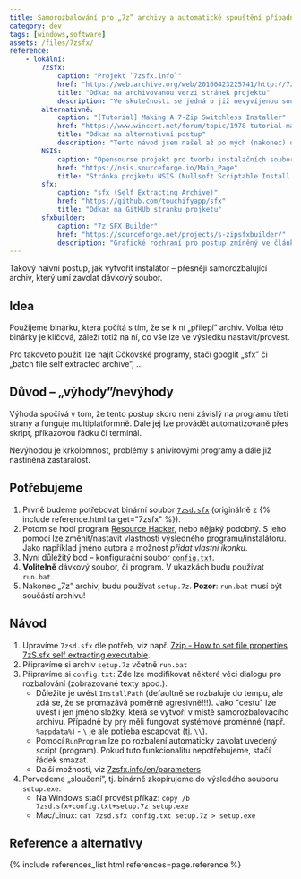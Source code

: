 ```yaml
---
title: Samorozbalování pro „7z” archivy a automatické spouštění případného scriptu (programu)
category: dev
tags: [windows,software]
assets: /files/7zsfx/
reference:
    - lokální:
        7zsfx:
            caption: "Projekt `7zsfx.info`"
            href: "https://web.archive.org/web/20160423225741/http://7zsfx.info/en/"
            title: "Odkaz na archivovanou verzi stránek projektu"
            description: "Ve skutečnosti se jedná o již nevyvíjenou součást balíčku *7-Zip Extra* (tedy projektu/programu [7-Zip](https://www.7-zip.org/)). Program lze stáhnou [z archivu](https://web.archive.org/web/20160311162325/http://7zsfx.info/files/7zsd_160_2712.7z)."
        alternativně:
            caption: "[Tutorial] Making A 7-Zip Switchless Installer"
            href: "https://www.wincert.net/forum/topic/1978-tutorial-making-a-7-zip-switchless-installer/"
            title: "Odkaz na alternativní postup"
            description: "Tento návod jsem našel až po mých (nakonec) úspěšných pokusech. Nezkoušel jsem."
        NSIS:
            caption: "Opensourse projekt pro tvorbu instalačních souborů"
            href: "https://nsis.sourceforge.io/Main_Page"
            title: "Stránka projketu NSIS (Nullsoft Scriptable Install System)"
        sfx:
            caption: "sfx (Self Extracting Archive)"
            href: "https://github.com/touchifyapp/sfx"
            title: "Odkaz na GitHUb stránku projketu"
        sfxbuilder:
            caption: "7z SFX Builder"
            href: "https://sourceforge.net/projects/s-zipsfxbuilder/"
            description: "Grafické rozhraní pro postup zmíněný ve článku"
---
```


Takový naivní postup, jak vytvořit instalátor – přesněji samorozbalující archiv, který umí zavolat dávkový soubor.

<!--more-->

## Idea
Použijeme binárku, která počítá s tím, že se k ní „přilepí” archiv. Volba této binárky je klíčová, záleží totiž na ní, co vše lze ve výsledku nastavit/provést.

Pro takovéto použití lze najít Cčkovské programy, stačí googlit „sfx” či „batch file self extracted archive”, …

## Důvod – „výhody”/nevýhody
Výhoda spočívá v tom, že tento postup skoro není závislý na programu třetí strany a funguje multiplatformně. Dále jej lze provádět automatizovaně přes skript, příkazovou řádku či terminál.

Nevýhodou je krkolomnost, problémy s anivirovými programy a dále již nastíněná zastaralost.

## Potřebujeme
1. Prvně budeme potřebovat binární soubor [`7zsd.sfx`]({{page.assets}}7zsd.sfx) (originálně z {% include reference.html target="7zsfx" %}).
1. Potom se hodí program [Resource Hacker](http://www.angusj.com/resourcehacker/), nebo nějaký podobný. S jeho pomocí lze změnit/nastavit vlastnosti výsledného programu/instalátoru. Jako například jméno autora a možnost *přidat vlastní ikonku*.
1. Nyní důležitý bod – konfigurační soubor [`config.txt`]({{page.assets}}config.txt).
1. **Volitelně** dávkový soubor, či program. V ukázkách budu používat `run.bat`.
1. Nakonec „7z” archiv, budu používat `setup.7z`. **Pozor**: `run.bat` musí být součástí archivu!

## Návod
1. Upravíme `7zsd.sfx` dle potřeb, viz např. [7zip - How to set file properties 7zS.sfx self extracting executable](https://stackoverflow.com/a/34474777 "Odkaz na odpověď na Stack Overflow").
1. Připravíme si archiv `setup.7z` včetně `run.bat`
1. Připravíme si `config.txt`: Zde lze modifikovat některé věci dialogu pro rozbalování (zobrazované texty apod.).
    - Důležité je uvést `InstallPath` (defaultně se rozbaluje do tempu, ale zdá se, že se promazává poměrně agresivně!!!). Jako "cestu" lze uvést i jen jméno složky, která se vytvoří v místě samorozbalovacího archivu. Případně by prý měli fungovat systémové proměnné (např. `%appdata%`) - `\` je ale potřeba escapovat (tj. `\\`).
    - Pomocí `RunProgram` lze po rozbalení automaticky zavolat uvedený script (program). Pokud tuto funkcionalitu nepotřebujeme, stačí řádek smazat.
    - Další možnosti, viz [7zsfx.info/en/parameters](https://web.archive.org/web/20160321013621/http://www.7zsfx.info/en/parameters.html "Archivovaná stránka s přehledem parametrů v angličtině")
1. Porvedeme „sloučení”, tj. binárně zkopírujeme do výsledého souboru `setup.exe`.
    - Na Windows stačí provést příkaz: `copy /b 7zsd.sfx+config.txt+setup.7z setup.exe`
    - Mac/Linux: `cat 7zsd.sfx config.txt setup.7z > setup.exe`

## Reference a alternativy
{% include references_list.html references=page.reference %}